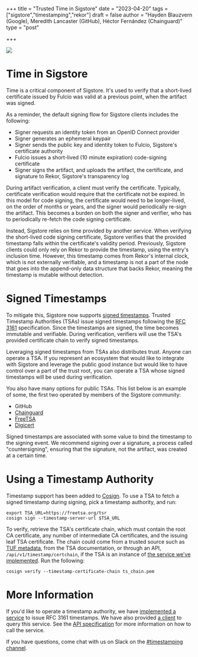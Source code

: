 +++
title = "Trusted Time in Sigstore"
date = "2023-04-20"
tags = ["sigstore","timestamping","rekor"]
draft = false
author = "Hayden Blauzvern (Google), Meredith Lancaster (GitHub), Héctor Fernández (Chainguard)"
type = "post"

+++

![](/images/trustedtime.png)

# Time in Sigstore

Time is a critical component of Sigstore. It's used to verify that a short-lived certificate issued by Fulcio was valid at a previous point, when the artifact was signed.

As a reminder, the default signing flow for Sigstore clients includes the following:

* Signer requests an identity token from an OpenID Connect provider
* Signer generates an ephemeral keypair
* Signer sends the public key and identity token to Fulcio, Sigstore's certificate authority
* Fulcio issues a short-lived (10 minute expiration) code-signing certificate
* Signer signs the artifact, and uploads the artifact, the certificate, and signature to Rekor, Sigstore's transparency log

During artifact verification, a client must verify the certificate. Typically, certificate verification would require that the certificate not be expired. In this model for code signing, the certificate would need to be longer-lived, on the order of months or years, and the signer would periodically re-sign the artifact. This becomes a burden on both the signer and verifier, who has to periodically re-fetch the code signing certificate.

Instead, Sigstore relies on time provided by another service. When verifying the short-lived code signing certificate, Sigstore verifies that the provided timestamp falls within the certificate's validity period. Previously, Sigstore clients could only rely on Rekor to provide the timestamp, using the entry's inclusion time. However, this timestamp comes from Rekor's internal clock, which is not externally verifiable, and a timestamp is not a part of the node that goes into the append-only data structure that backs Rekor, meaning the timestamp is mutable without detection.

# Signed Timestamps

To mitigate this, Sigstore now supports [signed timestamps](https://en.wikipedia.org/wiki/Trusted_timestamping). Trusted Timestamp Authorities (TSAs) issue signed timestamps following the [RFC 3161](https://www.ietf.org/rfc/rfc3161.txt) specification. Since the timestamps are signed, the time becomes immutable and verifiable. During verification, verifiers will use the TSA's provided certificate chain to verify signed timestamps.

Leveraging signed timestamps from TSAs also distributes trust. Anyone can operate a TSA. If you represent an ecosystem that would like to integrate with Sigstore and leverage the public good instance but would like to have control over a part of the trust root, you can operate a TSA whose signed timestamps will be used during verification.

You also have many options for public TSAs. This list below is an example of some, the first two operated by members of the Sigstore community:

* GitHub
* [Chainguard](https://www.chainguard.dev/unchained/how-to-sign-private-artifacts-securely)
* [FreeTSA](https://freetsa.org/index_en.php)
* [Digicert](https://knowledge.digicert.com/generalinformation/INFO4231.html)

Signed timestamps are associated with some value to bind the timestamp to the signing event. We recommend signing over a signature, a process called "countersigning", ensuring that the signature, not the artifact, was created at a certain time.

# Using a Timestamp Authority

Timestamp support has been added to [Cosign](https://github.com/sigstore/cosign). To use a TSA to fetch a signed timestamp during signing, pick a timestamp authority, and run:

```
export TSA_URL=https://freetsa.org/tsr
cosign sign --timestamp-server-url $TSA_URL
```

To verify, retrieve the TSA's certificate chain, which must contain the root CA certificate, any number of intermediate CA certificates, and the issuing leaf TSA certificate. The chain could come from a trusted source such as [TUF metadata](https://theupdateframework.io/), from the TSA documentation, or through an API, `/api/v1/timestamp/certchain`, if the TSA is an instance of [the service we've implemented](https://github.com/sigstore/timestamp-authority). Run the following:

```
cosign verify --timestamp-certificate-chain ts_chain.pem
```

# More Information

If you'd like to operate a timestamp authority, we have [implemented a service](https://github.com/sigstore/timestamp-authority) to issue RFC 3161 timestamps. We have also provided [a client](https://github.com/sigstore/timestamp-authority/releases) to query this service. See the [API specification](https://github.com/sigstore/timestamp-authority/blob/main/openapi.yaml) for more information on how to call the service.

If you have questions, come chat with us on Slack on the [#timestamping channel](https://sigstore.slack.com/archives/C047W7KEU6A).

